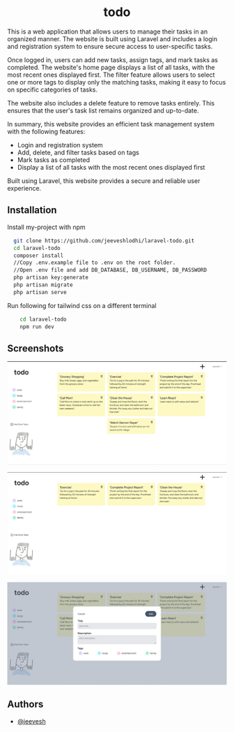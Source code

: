 
<h1 align="center" >todo</h1>


This is a web application that allows users to manage their tasks in an organized manner. The website is built using Laravel and includes a login and registration system to ensure secure access to user-specific tasks.

Once logged in, users can add new tasks, assign tags, and mark tasks as completed. The website's home page displays a list of all tasks, with the most recent ones displayed first. The filter feature allows users to select one or more tags to display only the matching tasks, making it easy to focus on specific categories of tasks.

The website also includes a delete feature to remove tasks entirely. This ensures that the user's task list remains organized and up-to-date.

In summary, this website provides an efficient task management system with the following features:

- Login and registration system
- Add, delete, and filter tasks based on tags
- Mark tasks as completed
- Display a list of all tasks with the most recent ones displayed first

Built using Laravel, this website provides a secure and reliable user experience.


## Installation

Install my-project with npm

```bash
  git clone https://github.com/jeeveshlodhi/laravel-todo.git
  cd laravel-todo
  composer install
  //Copy .env.example file to .env on the root folder.
  //Open .env file and add DB_DATABASE, DB_USERNAME, DB_PASSWORD
  php artisan key:generate
  php artisan migrate
  php artisan serve
```
Run following for tailwind css on a different terminal
```bash
    cd laravel-todo
    npm run dev
```
    
## Screenshots

![Main Dashboard](https://raw.githubusercontent.com/jeeveshlodhi/laravel-todo/main/images/main.jpg)

![Filtered Todo](https://raw.githubusercontent.com/jeeveshlodhi/laravel-todo/main/images/filtered.jpg)

![Create a Todo](https://raw.githubusercontent.com/jeeveshlodhi/laravel-todo/main/images/create-todo.jpg)


## Authors

- [@jeevesh](https://github.com/jeeveshlodhi)

